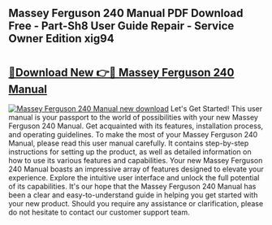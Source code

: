 ## Massey Ferguson 240 Manual PDF Download Free - Part-Sh8 User Guide Repair - Service Owner Edition xig94

# <h2><a href="http://bc93143.oget.top/?id=Massey+Ferguson+240+Manual">🔗Download New 👉🔴 Massey Ferguson 240 Manual</a></h2>

[![Massey Ferguson 240 Manual new download](https://i.imgur.com/5g1atiW.png)](http://bc93143.oget.top/?id=Massey+Ferguson+240+Manual)
Let's Get Started! This user manual is your passport to the world of possibilities with your new Massey Ferguson 240 Manual. Get acquainted with its features, installation process, and operating guidelines. To make the most of your Massey Ferguson 240 Manual, please read this user manual carefully. It contains step-by-step instructions for setting up the product, as well as detailed information on how to use its various features and capabilities. Your new Massey Ferguson 240 Manual boasts an impressive array of features designed to elevate your experience. Explore the intuitive user interface and unlock the full potential of its capabilities. It's our hope that the Massey Ferguson 240 Manual has been a clear and easy-to-understand guide in helping you get started with your new product. Should you require any assistance or clarification, please do not hesitate to contact our customer support team.
